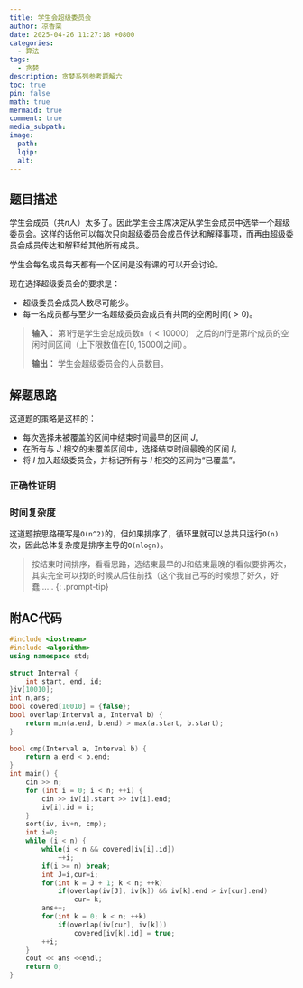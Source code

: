 ```yaml
---
title: 学生会超级委员会
author: 凉香栾
date: 2025-04-26 11:27:18 +0800
categories:
  - 算法
tags:
  - 贪婪
description: 贪婪系列参考题解六
toc: true
pin: false
math: true
mermaid: true
comment: true
media_subpath: 
image:
  path: 
  lqip: 
  alt:
---
```


## 题目描述

学生会成员（共$n$人）太多了。因此学生会主席决定从学生会成员中选举一个超级委员会。这样的话他可以每次只向超级委员会成员传达和解释事项，而再由超级委员会成员传达和解释给其他所有成员。

学生会每名成员每天都有一个区间是没有课的可以开会讨论。

现在选择超级委员会的要求是：
- 超级委员会成员人数尽可能少。  
- 每一名成员都与至少一名超级委员会成员有共同的空闲时间($\gt 0$)。

> **输入：**
> 第$1$行是学生会总成员数`n`（$\lt 10000$）
> 之后的$n$行是第$i$个成员的空闲时间区间（上下限数值在$[0,15000]$之间）。
> 
> **输出：**
> 学生会超级委员会的人员数目。

## 解题思路

这道题的策略是这样的：
- 每次选择未被覆盖的区间中结束时间最早的区间 $J$。
- 在所有与 $J$ 相交的未覆盖区间中，选择结束时间最晚的区间 $I$。
- 将 $I$ 加入超级委员会，并标记所有与 $I$ 相交的区间为“已覆盖”。

### 正确性证明


### 时间复杂度

这道题按思路硬写是`O(n^2)`的，但如果排序了，循环里就可以总共只运行`O(n)`次，因此总体复杂度是排序主导的`O(nlogn)`。

> 按结束时间排序，看看思路，选结束最早的J和结束最晚的I看似要排两次，其实完全可以找I的时候从后往前找（这个我自己写的时候想了好久，好蠢……
{: .prompt-tip}


## 附AC代码

```cpp
#include <iostream>  
#include <algorithm>  
using namespace std;  
  
struct Interval {  
    int start, end, id;  
}iv[10010];  
int n,ans;  
bool covered[10010] = {false};  
bool overlap(Interval a, Interval b) {  
    return min(a.end, b.end) > max(a.start, b.start);  
}  
  
bool cmp(Interval a, Interval b) {  
    return a.end < b.end;  
}  
int main() {  
    cin >> n;  
    for (int i = 0; i < n; ++i) {  
        cin >> iv[i].start >> iv[i].end;  
        iv[i].id = i;  
    }  
    sort(iv, iv+n, cmp);  
    int i=0;  
    while (i < n) {  
        while(i < n && covered[iv[i].id])  
            ++i;  
        if(i >= n) break;  
        int J=i,cur=i;  
        for(int k = J + 1; k < n; ++k)  
            if(overlap(iv[J], iv[k]) && iv[k].end > iv[cur].end)  
                cur= k;  
        ans++;  
        for(int k = 0; k < n; ++k)  
            if(overlap(iv[cur], iv[k]))  
                covered[iv[k].id] = true;  
        ++i;  
    }  
    cout << ans <<endl;  
    return 0;  
}
```